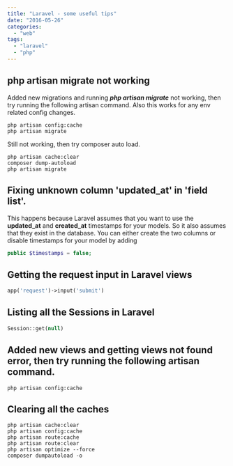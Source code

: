 ```yaml
---
title: "Laravel - some useful tips"
date: "2016-05-26"
categories: 
  - "web"
tags: 
  - "laravel"
  - "php"
---
```


## php artisan migrate not working

Added new migrations and running _**php artisan migrate**_ not working, then try running the following artisan command. Also this works for any env related config changes.

```shell
php artisan config:cache
php artisan migrate
```

Still not working, then try composer auto load.

```shell
php artisan cache:clear
composer dump-autoload
php artisan migrate
```

## Fixing unknown column 'updated_at' in 'field list'.

This happens because Laravel assumes that you want to use the **updated_at** and **created_at** timestamps for your models. So it also assumes that they exist in the database. You can either create the two columns or disable timestamps for your model by adding

```php
public $timestamps = false;
```

## Getting the request input in Laravel views

```php
app('request')->input('submit')
```

## Listing all the Sessions in Laravel

```php
Session::get(null)
```

## Added new views and getting views not found error, then try running the following artisan command.

```shell
php artisan config:cache
```

## Clearing all the caches

```shell
php artisan cache:clear
php artisan config:cache
php artisan route:cache
php artisan route:clear
php artisan optimize --force
composer dumpautoload -o
```
